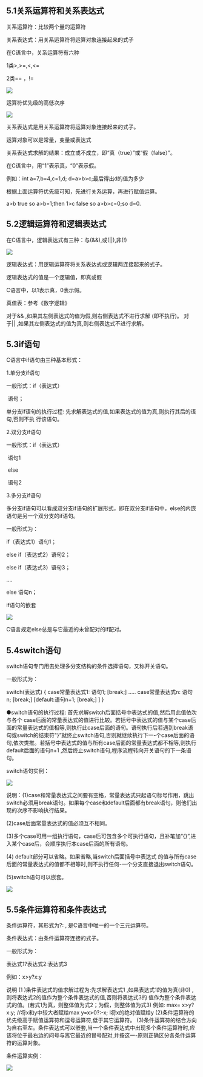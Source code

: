 ## 5.1关系运算符和关系表达式

关系运算符：比较两个量的运算符

关系表达式：用关系运算符将运算对象连接起来的式子

在C语言中，关系运算符有六种

1类>,>=,<,<=

2类== ，!=

![](https://raw.githubusercontent.com/gzw020307/Typora-s-Images/main/img/20210210195039.png)

运算符优先级的高低次序

![](https://raw.githubusercontent.com/gzw020307/Typora-s-Images/main/img/20210209094059.png)

关系表达式是用关系运算符将运算对象连接起来的式子。

运算对象可以是常量，变量或表达式

关系表达式求解的结果：成立或不成立，即“真（true）”或“假（false）”。

在C语言中，用“1”表示真，“0”表示假。

例如：int a=7,b=4,c=1,d; d=a>b>c;最后得出d的值为多少

根据上面运算符优先级可知，先进行关系运算，再进行赋值运算。

a>b true so a>b=1;then 1>c false so a>b>c=0;so d=0.

## 5.2逻辑运算符和逻辑表达式

在C语言中，逻辑表达式有三种：与(&&),或(||),非(!)

![](https://raw.githubusercontent.com/gzw020307/Typora-s-Images/main/img/20210209094108.png)

逻辑表达式：用逻辑运算符将关系表达式或逻辑两连接起来的式子。

逻辑表达式的值是一个逻辑值，即真或假

C语言中，以1表示真，0表示假。

真值表：参考《数字逻辑》

对于&& ,如果其左侧表达式的值为假,则右侧表达式不进行求解
(即不执行)。
对于|| ,如果其左侧表达式的值为真,则右侧表达式不进行求解。

## 5.3if语句

C语言中if语句由三种基本形式：

1.单分支if语句

一般形式：if（表达式）

​						语句；

单分支if语句的执行过程: 
先求解表达式的值,如果表达式的值为真,则执行其后的语句,否则不执
行该语句。

2.双分支if语句

一般形式：if（表达式）

​                            语句1

​                   else

​							语句2 

3.多分支if语句

多分支if语句可以看成双分支if语句的扩展形式，即在双分支if语句中，else的内嵌语句是另一个双分支的if语句。

一般形式为：

if（表达式1）语句1；

else if（表达式2）语句2；

else if（表达式3）语句3；

....

else 语句n；

if语句的嵌套

![](https://raw.githubusercontent.com/gzw020307/Typora-s-Images/main/img/20210209094115.png)

C语言规定else总是与它最近的未曾配对的if配对。

## 5.4switch语句

switch语句专门用去处理多分支结构的条件选择语句，又称开关语句。

一般形式为：

switch(表达式)
{
	case常量表达式1: 语句1; [break;]
	.....
	case常量表达式n: 语句n; [break;]
	[default:语句n+1; [break;] ]
}

●switch语句的执行过程:
首先求解switch后面括号中表达式的值,然后用此值依次与各个
case后面的常量表达式的值进行比较。若括号中表达式的值与某个case后面的常量表达式的值相等,则执行此case后面的语句。语句执行后若遇到break语句或switch的结束符"}”就终止switch语句,否则就继续执行下一-个case后面的语句,依次类推。若括号中表达式的值与所有case后面的常量表达式都不相等,则执行default后面的语句n+1 ,然后终止switch语句,程序流程转向开关语句的下一条语句。

switch语句实例：

![](https://raw.githubusercontent.com/gzw020307/Typora-s-Images/main/img/20210209094126.png)

说明：(1)case和常量表达式之间要有空格，常量表达式只起语句标号作用，跳出switch必须用break语句。如果每个case和default后面都有break语句，则他们出现的次序不影响执行结果。

(2)case后面常量表达式的值必须互不相同。

(3)多个case可用一组执行语句，case后可包含多个可执行语句，且补笔加“{}”,进入某个case后，会顺序执行本case后面的所有语句。

(4) default部分可以省略。如果省略,当switch后面括号中表达式
的值与所有case后面的常量表达式的值都不相等时,则不执行任何-一个分支直接退出switch语句。

(5)switch语句可以嵌套。

![](https://raw.githubusercontent.com/gzw020307/Typora-s-Images/main/img/20210209094132.png)

## 5.5条件运算符和条件表达式

条件运算符，其形式为?: , 是C语言中唯一的一个三元运算符。

条件表达式：由条件运算符连接的式子。

一般形式为：

表达式1?表达式2:表达式3

例如：x>y?x:y

说明
(1 )条件表达式的值求解过程为:先求解表达式1 ,如果表达式1的值为真(非0) ,则将表达式2的值作为整个条件表达式的值,否则将表达式3的
值作为整个条件表达式的值。(若式1为真，则整体值为式2；为假，则整体值为式3)
例如:
max= x>y?x:y; //将x和y中较大者赋给max
y=x>0?:-x; I将x的绝对值赋给y
(2)条件运算符的优先级高于赋值运算符和逗号运算符,低于其它运算符。
(3)条件运算符的结合方向为自右至左。条件表达式可以嵌套,当一个条件表达式中出现多个条件运算符时,应该将位于最右边的问号与离它最近的冒号配对,并按这一-原则正确区分各条件运算符的运算对象。

条件运算实例：

![](https://raw.githubusercontent.com/gzw020307/Typora-s-Images/main/img/20210209094141.png)

